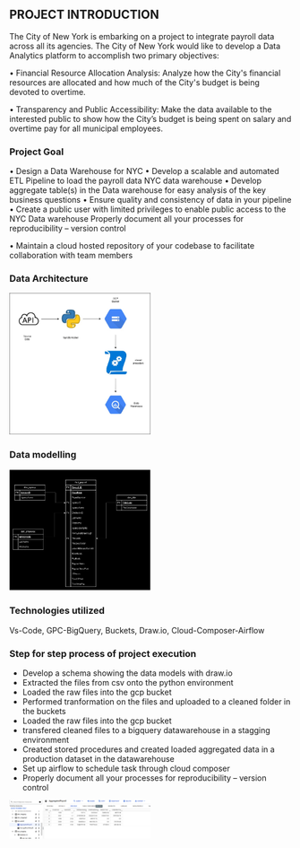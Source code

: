 ## PROJECT INTRODUCTION

The City of New York is embarking on a project to integrate payroll data across all its
agencies. The City of New York would like to develop a Data Analytics platform to
accomplish two primary objectives:

• Financial Resource Allocation Analysis: Analyze how the City's financial resources are
allocated and how much of the City's budget is being devoted to overtime.

• Transparency and Public Accessibility: Make the data available to the interested public
to show how the City’s budget is being spent on salary and overtime pay for all
municipal employees.

### Project Goal

• Design a Data Warehouse for NYC
• Develop a scalable and automated ETL Pipeline to load the payroll data NYC data
warehouse
• Develop aggregate table(s) in the Data warehouse for easy analysis of the key business
questions
• Ensure quality and consistency of data in your pipeline
• Create a public user with limited privileges to enable public access to the NYC Data
warehouse
Properly document all your processes for reproducibility – version control

• Maintain a cloud hosted repository of your codebase to facilitate collaboration with
team members

### Data Architecture
<img src="diagrams/archi_nyc.jpg" alt="Image Description" width="50%"/>


### Data modelling
<img src="diagrams\nyc Diagram.jpg" alt="Image Description" width="50%"/>

### Technologies utilized
Vs-Code,
GPC-BigQuery,
Buckets,
Draw.io,
Cloud-Composer-Airflow


### Step for step process of project execution

- Develop a schema showing the data models with draw.io
- Extracted the files from csv onto the python environment
- Loaded the raw files into the gcp bucket
- Performed tranformation on the files and uploaded to a cleaned folder in the buckets
- Loaded the raw files into the gcp bucket
- transfered cleaned files to a bigquery datawarehouse in a stagging environment
- Created stored procedures and created loaded aggregated data in a production dataset in the datawarehouse
- Set up airflow to schedule task through cloud composer
- Properly document all your processes for reproducibility – version control

<img src="diagrams\GCP.png" alt="Image Description" width="50%"/>